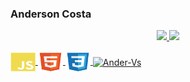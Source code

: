 ### Anderson Costa

<div align="center">
  <a href="https://github.com/andersonncosta">
  <img height="180em" src="https://github-readme-stats.vercel.app/api?username=andersonncosta&show_icons=true&theme=dark&include_all_commits=true&count_private=true"/>
  <img height="180em" src="https://github-readme-stats.vercel.app/api/top-langs/?username=andersonncosta&layout=compact&langs_count=7&theme=dark"/>
</div>

 <div style="display: inline_block"><br>
  <img align="center" alt="Ander-Js" height="30" width="40" src="https://raw.githubusercontent.com/devicons/devicon/master/icons/javascript/javascript-plain.svg">
  <img align="center" alt="Ander-HTML" height="30" width="40" src="https://raw.githubusercontent.com/devicons/devicon/master/icons/html5/html5-original.svg">
  <img align="center" alt="Ander-CSS" height="30" width="40" src="https://raw.githubusercontent.com/devicons/devicon/master/icons/css3/css3-original.svg">
  <img align="center" alt="Ander-Vs" height="30" width="40" src="https://cdn.jsdelivr.net/gh/devicons/devicon/icons/visualstudio/visualstudio-plain.svg">
</div>

